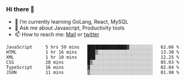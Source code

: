 ### Hi there 👋

- 🌱 I’m currently learning GoLang, React, MySQL
- 💬 Ask me about Javascript, Productivity tools 
- 📫 How to reach me: [Mail](mailto:kvaishak47@gmail.com) or [twitter](https://twitter.com/kvaish4k)

<!--START_SECTION:waka-->

```text
JavaScript     5 hrs 59 mins   ███████████████▓░░░░░░░░░   62.66 %
HTML           1 hr 16 mins    ███▒░░░░░░░░░░░░░░░░░░░░░   13.30 %
XML            1 hr 10 mins    ███░░░░░░░░░░░░░░░░░░░░░░   12.25 %
CSS            28 mins         █▒░░░░░░░░░░░░░░░░░░░░░░░   05.03 %
TypeScript     16 mins         ▓░░░░░░░░░░░░░░░░░░░░░░░░   02.84 %
JSON           11 mins         ▒░░░░░░░░░░░░░░░░░░░░░░░░   01.98 %
```

<!--END_SECTION:waka-->
